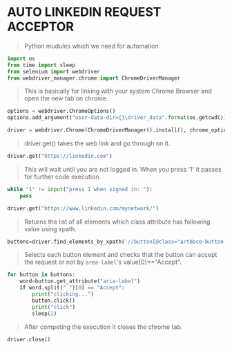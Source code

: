 # AUTO LINKEDIN REQUEST ACCEPTOR

> Python mudules which we need for automation

```py
import os
from time import sleep
from selenium import webdriver
from webdriver_manager.chrome import ChromeDriverManager
```

> This is basically for linking with your system Chrome Browser and open the new tab on chrome.

```py
options = webdriver.ChromeOptions()
options.add_argument("user-data-dir={}\driver_data".format(os.getcwd()))

driver = webdriver.Chrome(ChromeDriverManager().install(), chrome_options=options)
```

> driver.get() takes the web link and go through on it.

```py
driver.get("https://linkedin.com")
```

> This will wait until you are not logged in.
> When you press '1' it passes for further code execution.

```py
while "1" != input("press 1 when signed in: "):
    pass
```

```py
driver.get("https://www.linkedin.com/mynetwork/")
```

> Returns the list of all elements which class attribute has following value using xpath.

```py
buttons=driver.find_elements_by_xpath('//button[@class="artdeco-button artdeco-button--2 artdeco-button--secondary ember-view invitation-card__action-btn"]')
```

> Selects each button element and checks that the button can accept the request or not by `area-label`'s value[0]=="Accept".

```py
for button in buttons:
    word=button.get_attribute("aria-label")
    if word.split(" ")[0] == "Accept":
        print("clicking...")
        button.click()
        print("click")
        sleep(2)
```

> After competing the execution it closes the chrome tab.

```py
driver.close()
```
